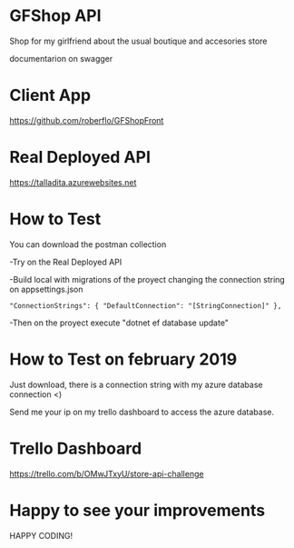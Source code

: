 # GFShop API
Shop for my girlfriend about the usual boutique and accesories store

documentarion on swagger

#  Client App 
https://github.com/roberflo/GFShopFront

#  Real Deployed API 
https://talladita.azurewebsites.net


#  How to Test
You can download the postman collection 

-Try on the Real Deployed API 


-Build local with migrations of the proyect changing the connection string on appsettings.json


  `
   "ConnectionStrings": {
    "DefaultConnection": "[StringConnection]"
  },
  `
                
                
  -Then on the proyect execute "dotnet ef database update"
  


#  How to Test on february 2019
Just download, there is a connection string with my azure database connection <)

Send me your ip on my trello dashboard to access the azure database.

#  Trello Dashboard
https://trello.com/b/OMwJTxyU/store-api-challenge

#  Happy to see your improvements
  
  HAPPY CODING!



